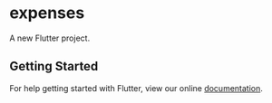 # expenses

A new Flutter project.

## Getting Started

For help getting started with Flutter, view our online
[documentation](https://flutter.io/).
